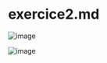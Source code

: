 # exercice2.md

![image](https://github.com/user-attachments/assets/4ff5cc95-d853-4e74-9398-7e54633d99da)


![image](https://github.com/user-attachments/assets/9c63ceaf-7ece-4ced-a15c-727144e9c441)
